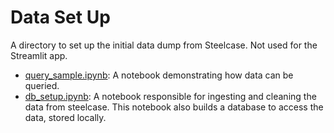 # Data Set Up

A directory to set up the initial data dump from Steelcase. Not used for the Streamlit app.

- <ins>query_sample.ipynb</ins>: A notebook demonstrating how data can be queried.
- <ins>db_setup.ipynb</ins>: A notebook responsible for ingesting and cleaning the data from steelcase. This notebook also builds a database to access the data, stored locally.

